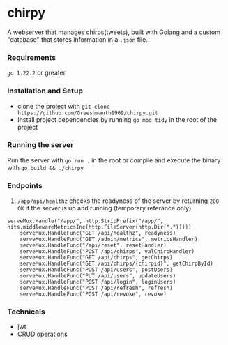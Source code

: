 # chirpy
A webserver that manages chirps(tweets), built with Golang and a custom "database" that stores information in a `.json` file.

### Requirements
`go 1.22.2` or greater

### Installation and Setup
- clone the project with `git clone https://github.com/Greeshmanth1909/chirpy.git`
- Install project dependencies by running `go mod tidy` in the root of the project

### Running the server
Run the server with `go run .` in the root or compile and execute the binary with `go build && ./chirpy`

### Endpoints
1. `/app/api/healthz` checks the readyness of the server by returning `200 OK` if the server is up and running
(temporary referance only)
```
serveMux.Handle("/app/", http.StripPrefix("/app/", hits.middlewareMetricsInc(http.FileServer(http.Dir(".")))))
    serveMux.HandleFunc("GET /api/healthz", readyness)
    serveMux.HandleFunc("GET /admin/metrics", metricsHandler)
    serveMux.HandleFunc("/api/reset", resetHandler)
    serveMux.HandleFunc("POST /api/chirps", valChirpHandler)
    serveMux.HandleFunc("GET /api/chirps", getChirps)
    serveMux.HandleFunc("GET /api/chirps/{chirpid}", getChirpById)
    serveMux.HandleFunc("POST /api/users", postUsers)
    serveMux.HandleFunc("PUT /api/users", updateUsers)
    serveMux.HandleFunc("POST /api/login", loginUsers)
    serveMux.HandleFunc("POST /api/refresh", refresh)
    serveMux.HandleFunc("POST /api/revoke", revoke)
```

### Technicals
- jwt
- CRUD operations
